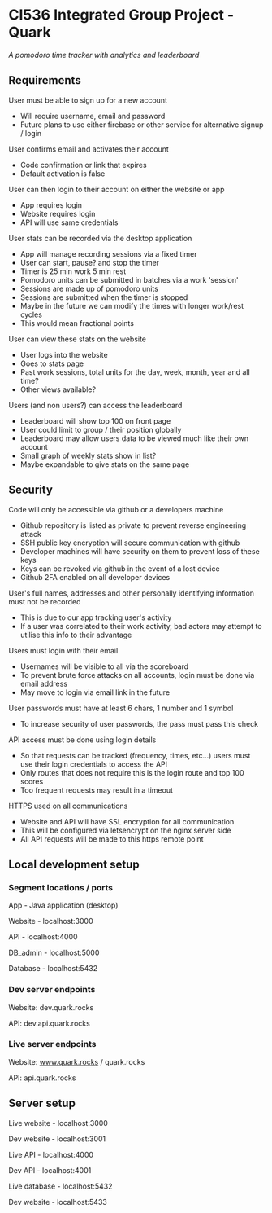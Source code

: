 # CI536 Integrated Group Project - Quark
_A pomodoro time tracker with analytics and leaderboard_

## Requirements

User must be able to sign up for a new account
* Will require username, email and password
* Future plans to use either firebase or other service for alternative signup / login

User confirms email and activates their account
* Code confirmation or link that expires
* Default activation is false

User can then login to their account on either the website or app
* App requires login
* Website requires login
* API will use same credentials

User stats can be recorded via the desktop application
* App will manage recording sessions via a fixed timer
* User can start, pause? and stop the timer
* Timer is 25 min work 5 min rest
* Pomodoro units can be submitted in batches via a work 'session'
* Sessions are made up of pomodoro units
* Sessions are submitted when the timer is stopped
* Maybe in the future we can modify the times with longer work/rest cycles
* This would mean fractional points

User can view these stats on the website
* User logs into the website
* Goes to stats page
* Past work sessions, total units for the day, week, month, year and all time?
* Other views available?

Users (and non users?) can access the leaderboard
* Leaderboard will show top 100 on front page
* User could limit to group / their position globally
* Leaderboard may allow users data to be viewed much like their own account
* Small graph of weekly stats show in list?
* Maybe expandable to give stats on the same page


## Security

Code will only be accessible via github or a developers machine
* Github repository is listed as private to prevent reverse engineering attack
* SSH public key encryption will secure communication with github
* Developer machines will have security on them to prevent loss of these keys
* Keys can be revoked via github in the event of a lost device
* Github 2FA enabled on all developer devices

User's full names, addresses and other personally identifying information must not be recorded
* This is due to our app tracking user's activity
* If a user was correlated to their work activity, bad actors may attempt to utilise this info to their advantage

Users must login with their email
* Usernames will be visible to all via the scoreboard
* To prevent brute force attacks on all accounts, login must be done via email address
* May move to login via email link in the future

User passwords must have at least 6 chars, 1 number and 1 symbol
* To increase security of user passwords, the pass must pass this check

API access must be done using login details
* So that requests can be tracked (frequency, times, etc...) users must use their login credentials to access the API
* Only routes that does not require this is the login route and top 100 scores
* Too frequent requests may result in a timeout

HTTPS used on all communications
* Website and API will have SSL encryption for all communication
* This will be configured via letsencrypt on the nginx server side
* All API requests will be made to this https remote point

## Local development setup
### Segment locations / ports
App - Java application (desktop)

Website - localhost:3000

API - localhost:4000

DB_admin - localhost:5000

Database - localhost:5432

### Dev server endpoints

Website: dev.quark.rocks

API: dev.api.quark.rocks

### Live server endpoints

Website: www.quark.rocks / quark.rocks

API: api.quark.rocks

## Server setup
Live website - localhost:3000

Dev website - localhost:3001

Live API - localhost:4000

Dev API - localhost:4001

Live database - localhost:5432

Dev website - localhost:5433
